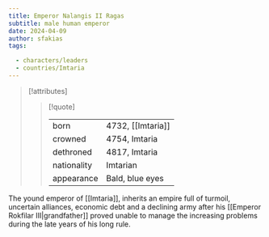 ```yaml
---
title: Emperor Nalangis II Ragas
subtitle: male human emperor
date: 2024-04-09
author: sfakias
tags:

  - characters/leaders
  - countries/Imtaria
---
```

> [!attributes]
> 
> > [!quote]
> >
> > | | |
> > | --- | --- |
> > | born | 4732, [[Imtaria]] |
> > | crowned | 4754, Imtaria |
> > | dethroned | 4817, Imtaria |
> > | nationality | Imtarian |
> > | appearance | Bald, blue eyes |

The yound emperor of [[Imtaria]], inherits an empire full of turmoil, uncertain alliances, economic debt and a declining army after his [[Emperor Rokfilar III|grandfather]] proved unable to manage the increasing problems during the late years of his long rule.